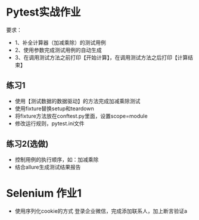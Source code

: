 # Pytest实战作业
要求：
- 1、补全计算器（加减乘除）的测试用例
- 2、使用参数完成测试用例的自动生成
- 3、在调用测试方法之前打印【开始计算】，在调用测试方法之后打印【计算结束】

## 练习1
- 使用【测试数据的数据驱动】的方法完成加减乘除测试
- 使用fixture替换setup和teardown
- 将fixture方法放在conftest.py里面，设置scope=module
- 修改运行规则，pytest.ini文件
## 练习2(选做)
- 控制用例的执行顺序，如：加减乘除
- 结合allure生成测试结果报告


# Selenium 作业1
- 使用序列化cookie的方式 登录企业微信，完成添加联系人，加上断言验证a